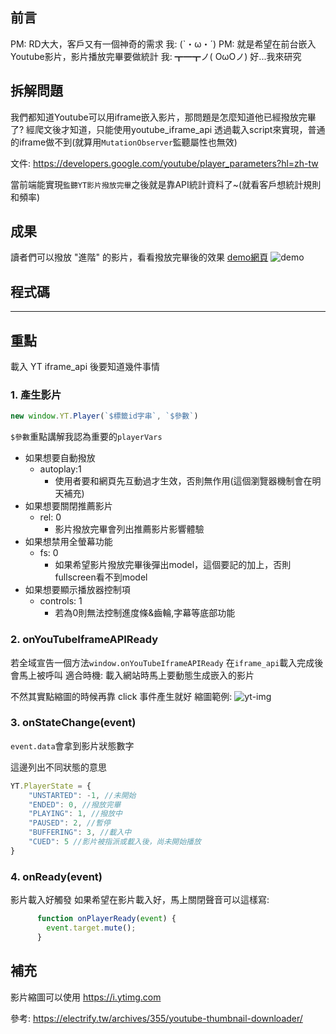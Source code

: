 ## 前言

PM: RD大大，客戶又有一個神奇的需求
我: (`・ω・´) 
PM: 就是希望在前台嵌入Youtube影片，影片播放完畢要做統計
我: ┳━┳ノ( OωOノ) 好...我來研究

## 拆解問題

我們都知道Youtube可以用iframe嵌入影片，那問題是怎麼知道他已經撥放完畢了?
經爬文後才知道，只能使用youtube_iframe_api 透過載入script來實現，普通的iframe做不到(就算用`MutationObserver`監聽屬性也無效)

文件: https://developers.google.com/youtube/player_parameters?hl=zh-tw

當前端能實現`監聽YT影片撥放完畢`之後就是靠API統計資料了~(就看客戶想統計規則和頻率)

## 成果

讀者們可以撥放 "進階" 的影片，看看撥放完畢後的效果
[demo網頁](https://dpes8693.github.io/ithome-2024-ironman/day11/youtube-watch-playstate-end.html)
![demo](https://drive.google.com/thumbnail?id=1FCwK1YsrMV6c9g4MGsgzyV1DHcqOY-zW&sz=w1366)

## 程式碼

---

## 重點
載入 YT iframe_api 後要知道幾件事情

### 1. 產生影片
```js
new window.YT.Player(`$標籤id字串`, `$參數`)
```
`$參數`重點講解我認為重要的`playerVars`

- 如果想要自動撥放
    - autoplay:1
        - 使用者要和網頁先互動過才生效，否則無作用(這個瀏覽器機制會在明天補充)
- 如果想要關閉推薦影片
    - rel: 0
        - 影片撥放完畢會列出推薦影片影響體驗
- 如果想禁用全螢幕功能
    - fs: 0
        - 如果希望影片撥放完畢後彈出model，這個要記的加上，否則fullscreen看不到model
- 如果想要顯示播放器控制項
    - controls: 1
        - 若為0則無法控制進度條&齒輪,字幕等底部功能
            
### 2. onYouTubeIframeAPIReady

若全域宣告一個方法`window.onYouTubeIframeAPIReady`
在`iframe_api`載入完成後會馬上被呼叫
適合時機: 載入網站時馬上要動態生成嵌入的影片

不然其實點縮圖的時候再靠 click 事件產生就好
縮圖範例:
![yt-img](https://i.ytimg.com/vi/lg5WKsVnEA4/default.jpg)



### 3. onStateChange(event)

`event.data`會拿到影片狀態數字

這邊列出不同狀態的意思

```js
YT.PlayerState = {
    "UNSTARTED": -1, //未開始
    "ENDED": 0, //撥放完畢
    "PLAYING": 1, //撥放中
    "PAUSED": 2, //暫停
    "BUFFERING": 3, //載入中
    "CUED": 5 //影片被指派或載入後，尚未開始播放
}
```


### 4. onReady(event)
影片載入好觸發
如果希望在影片載入好，馬上關閉聲音可以這樣寫:

```js
      function onPlayerReady(event) {
        event.target.mute();
      }
```

## 補充

影片縮圖可以使用 <https://i.ytimg.com>

參考:
https://electrify.tw/archives/355/youtube-thumbnail-downloader/